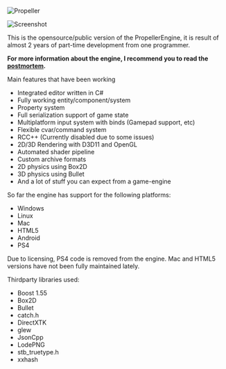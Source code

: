 ![Propeller](http://i.imgur.com/CyEu5EB.png)

![Screenshot](http://laurimakinen.net/img/propeller1.png)

This is the opensource/public version of the PropellerEngine, it is result of almost 2 years of part-time development from one programmer.

**For more information about the engine, I recommend you to read the [postmortem](http://devblog.laurimakinen.net/2016/01/propellerengine-postmortem/).**

Main features that have been working

* Integrated editor written in C#
* Fully working entity/component/system
* Property system
* Full serialization support of game state
* Multiplatform input system with binds (Gamepad support, etc)
* Flexible cvar/command system
* RCC++ (Currently disabled due to some issues)
* 2D/3D Rendering with D3D11 and OpenGL
* Automated shader pipeline
* Custom archive formats
* 2D physics using Box2D
* 3D physics using Bullet
* And a lot of stuff you can expect from a game-engine

So far the engine has support for the following platforms:

* Windows
* Linux
* Mac
* HTML5
* Android
* PS4

Due to licensing, PS4 code is removed from the engine. Mac and HTML5 versions have not been fully maintained lately.

Thirdparty libraries used:

* Boost 1.55
* Box2D
* Bullet
* catch.h
* DirectXTK
* glew
* JsonCpp
* LodePNG
* stb_truetype.h
* xxhash
